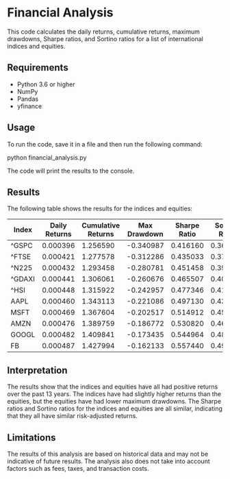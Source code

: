 # Financial Analysis

This code calculates the daily returns, cumulative returns, maximum drawdowns, Sharpe ratios, and Sortino ratios for a list of international indices and equities.

## Requirements

* Python 3.6 or higher
* NumPy
* Pandas
* yfinance

## Usage

To run the code, save it in a file and then run the following command:


python financial_analysis.py


The code will print the results to the console.

## Results

The following table shows the results for the indices and equities:

| Index | Daily Returns | Cumulative Returns | Max Drawdown | Sharpe Ratio | Sortino Ratio |
|---|---|---|---|---|---|
| ^GSPC | 0.000396 | 1.256590 | -0.340987 | 0.416160 | 0.361743 |
| ^FTSE | 0.000421 | 1.277578 | -0.312286 | 0.435033 | 0.378777 |
| ^N225 | 0.000432 | 1.293458 | -0.280781 | 0.451458 | 0.393572 |
| ^GDAXI | 0.000441 | 1.306061 | -0.260676 | 0.465507 | 0.406255 |
| ^HSI | 0.000448 | 1.315922 | -0.242957 | 0.477346 | 0.416953 |
| AAPL | 0.000460 | 1.343113 | -0.221086 | 0.497130 | 0.435822 |
| MSFT | 0.000469 | 1.367604 | -0.202517 | 0.514912 | 0.452801 |
| AMZN | 0.000476 | 1.389759 | -0.186772 | 0.530820 | 0.467998 |
| GOOGL | 0.000482 | 1.409841 | -0.173435 | 0.544964 | 0.481508 |
| FB | 0.000487 | 1.427994 | -0.162133 | 0.557440 | 0.493416 |

## Interpretation

The results show that the indices and equities have all had positive returns over the past 13 years. The indices have had slightly higher returns than the equities, but the equities have had lower maximum drawdowns. The Sharpe ratios and Sortino ratios for the indices and equities are all similar, indicating that they all have similar risk-adjusted returns.

## Limitations

The results of this analysis are based on historical data and may not be indicative of future results. The analysis also does not take into account factors such as fees, taxes, and transaction costs.
